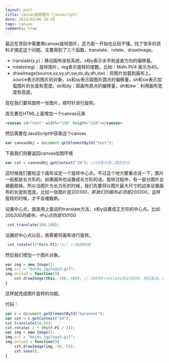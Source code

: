 ```yaml
---
layout: post
title: canvas旋转图片（javascript）
date: 2013/03/06 10:29
tags: canvas 
comments: true
---
```

 
最近在项目中需要用canvas旋转图片，这方面一开始也比较不懂。找了很多的资料才搞定这个问题。主要用到了三个函数，translate、rotate、drawImage。

* translate(x,y)：移动画布坐标系统，x和y表示水平和竖直方向的偏移量。
* rotate(reg)：旋转图片，reg表示旋转的度数。比如：Math.PI/4 表示为45。
* drawImage(source,sx,sy,sh,sw,dx,dy,dh,dw)：将图片加载到画布上。source表示的图片的对象，sx和sy表示距图片圆点的偏移量，sh和sw表示加载图片的长度和宽度。dx和dy：距画布原点的偏移量，dh和dw：利用画布宽度和高度。

现在我们要将旋转一张图片，顺时针进行旋转。

首先要在HTML上面增加一个canvas元素 

```html 
<canvas id="test" width="120" height="120"></canvas>
```

然后需要在JavaScript中获取这个canvas

```js
var canvasObj = document.getElementById("test");
```
下面我们则要返回canvas绘图环境

```js
var cxt = canvasObj.getContext("2d"); //2d表示用二维的方式
```
这时候我们要给这个画布设定一个旋转中心点。不过这个地方要重点说一下，图片一般都是长方形的。如果画布也设置成长方形的话。旋转过程中，有一部分图片会被截取掉。所以当图片为长方形的时候，我们先要将以图片最大尺寸的边来设置画布的长度和宽度。比如一张图片是200*100，那我们的画布必须是200*200。这样旋转的时候，才不会被截断。
<!-- more -->
设置中心点，就是用上面说的translate方法，x和y设置成正方形的中心点。比如200*200的画布，中心点则是100*100

```js
 cxt.translate(100,100);
```
 设置好中心点以后，我需要将画布进行旋转。 

```js
 cxt.rotate((2*Math.PI)/*4); //旋转90度
```
 然后我们增加一个图片对象。

```js
var img = new Image(); 
img.src = "baidu_jgylogo3.gif";
img.onload = function(){
	cxt.drawImage(this,-100,-100); //-100和translate的正向100，相互抵消。从而使图片的原点和画布的原点重合。         
}
```
这样就完成图片旋转的功能。

代码：

```js
var c = document.getElementById("myCanvas");  
var cxt = c.getContext("2d");  
cxt.translate(58,58);  
cxt.rotate( 2 * (Math.PI / 2));  
var img = new Image();  
img.src = "baidu_jgylogo3.gif";  
img.onload = function(){    
    cxt.drawImage(img,-58,-58);   
    cxt.save();
}  

```

